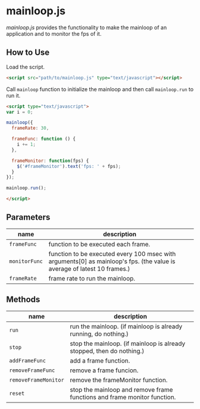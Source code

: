mainloop.js
===========

_mainloop.js_ provides the functionality to make the mainloop of an application and to monitor the fps of it.

How to Use
----------

Load the script.
```html
<script src="path/to/mainloop.js" type="text/javascript"></script>
```

Call `mainloop` function to initialize the mainloop and then call `mainloop.run` to run it.
```html
<script type="text/javascript">
var i = 0;

mainloop({
  frameRate: 30,

  frameFunc: function () {
    i += 1;
  },

  frameMonitor: function(fps) {
    $('#frameMonitor').text('fps: ' + fps);
  }
});

mainloop.run();

</script>
```


Parameters
----------

 name          | description
---------------|------------
 `frameFunc`   | function to be executed each frame.
 `monitorFunc` | function to be executed every 100 msec with arguments[0] as mainloop's fps. (the value is average of latest 10 frames.)
 `frameRate`   | frame rate to run the mainloop.

Methods
-------

 name                 | description
----------------------|---------
 `run`                | run the mainloop. (if mainloop is already running, do nothing.)
 `stop`               | stop the mainloop. (if mainloop is already stopped, then do nothing.)
 `addFrameFunc`       | add a frame function.
 `removeFrameFunc`    | remove a frame funcion.
 `removeFrameMonitor` | remove the frameMonitor function.
 `reset`              | stop the mainloop and remove frame functions and frame monitor function.

